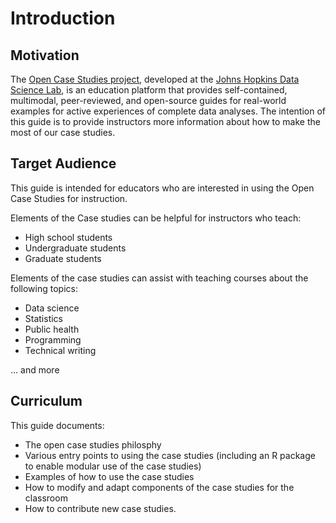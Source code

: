 


# Introduction


## Motivation
The [Open Case Studies project](https://www.opencasestudies.org), developed at the [Johns Hopkins Data Science Lab](https://jhudatascience.org/), is an education platform that provides self-contained, multimodal, peer-reviewed, and open-source guides for real-world examples for active experiences of complete data analyses. The intention of this guide is to provide instructors more information about how to make the most of our case studies.


## Target Audience  

This guide is intended for educators who are interested in using the Open Case Studies for instruction.

Elements of the Case studies can be helpful for instructors who teach:

- High school students
- Undergraduate students
- Graduate students

Elements of the case studies  can assist with teaching courses about the following topics:

- Data science
- Statistics
- Public health
- Programming
- Technical writing  

... and more

## Curriculum  

This guide documents:

- The open case studies philosphy
- Various entry points to using the case studies (including an R package to enable modular use of the case studies)
- Examples of how to use the case studies
- How to modify and adapt components of the case studies for the classroom
- How to contribute new case studies. 
